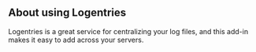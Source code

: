 


## About using Logentries

Logentries is a great service for centralizing your log files, and this add-in makes it easy to add across your servers.

